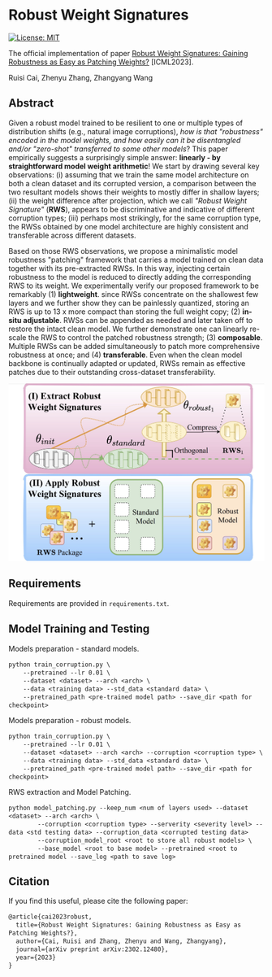 # Robust Weight Signatures
[![License: MIT](https://img.shields.io/badge/License-MIT-green.svg)](https://opensource.org/licenses/MIT)

The official implementation of paper [Robust Weight Signatures: Gaining Robustness as Easy as Patching Weights?](https://arxiv.org/abs/2302.12480) [ICML2023].

Ruisi Cai, Zhenyu Zhang, Zhangyang Wang

## Abstract
Given a robust model trained to be resilient to one or multiple types of distribution shifts (e.g., natural image corruptions), *how is that "robustness" encoded in the model weights, and how easily can it be disentangled and/or "zero-shot" transferred to some other models*? This paper empirically suggests a surprisingly simple answer: **linearly - by straightforward model weight arithmetic**! We start by drawing several key observations: (i) assuming that we train the same model architecture on both a clean dataset and its corrupted version, a comparison between the two resultant models shows their weights to mostly differ in shallow layers; (ii) the weight difference after projection, which we call *"Robust Weight Signature"* (**RWS**), appears to be discriminative and indicative of different corruption types; (iii) perhaps most strikingly, for the same corruption type, the RWSs obtained by one model architecture are highly consistent and transferable across different datasets. 

Based on those RWS observations, we propose a minimalistic model robustness "patching" framework that carries a model trained on clean data together with its pre-extracted RWSs. In this way, injecting certain robustness to the model is reduced to directly adding the corresponding RWS to its weight. We experimentally verify our proposed framework to be remarkably (1) **lightweight**. since RWSs concentrate on the shallowest few layers and we further show they can be painlessly quantized, storing an RWS is up to 13 x more compact than storing the full weight copy; (2) **in-situ adjustable**. RWSs can be appended as needed and later taken off to restore the intact clean model. We further demonstrate one can linearly re-scale the RWS to control the patched robustness strength; (3) **composable**. Multiple RWSs can be added simultaneously to patch more comprehensive robustness at once; and (4) **transferable**. Even when the clean model backbone is continually adapted or updated, RWSs remain as effective patches due to their outstanding cross-dataset transferability.

![avatar](framework.png)

## Requirements
Requirements are provided in ``requirements.txt``.

## Model Training and Testing
Models preparation - standard models.
```
python train_corruption.py \
    --pretrained --lr 0.01 \
    --dataset <dataset> --arch <arch> \
    --data <training data> --std_data <standard data> \
    --pretrained_path <pre-trained model path> --save_dir <path for checkpoint>
```

Models preparation - robust models.
```
python train_corruption.py \
    --pretrained --lr 0.01 \
    --dataset <dataset> --arch <arch> --corruption <corruption type> \
    --data <training data> --std_data <standard data> \
    --pretrained_path <pre-trained model path> --save_dir <path for checkpoint>
```

RWS extraction and Model Patching.
```
python model_patching.py --keep_num <num of layers used> --dataset <dataset> --arch <arch> \
        --corruption <corruption type> --serverity <severity level> --data <std testing data> --corruption_data <corrupted testing data>
        --corruption_model_root <root to store all robust models> \
        --base_model <root to base model> --pretrained <root to pretrained model --save_log <path to save log>
```

## Citation
If you find this useful, please cite the following paper:
```
@article{cai2023robust,
  title={Robust Weight Signatures: Gaining Robustness as Easy as Patching Weights?},
  author={Cai, Ruisi and Zhang, Zhenyu and Wang, Zhangyang},
  journal={arXiv preprint arXiv:2302.12480},
  year={2023}
}
```
